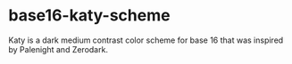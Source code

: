 # base16-katy-scheme
Katy is a dark medium contrast color scheme for base 16 that was inspired by Palenight and Zerodark.
